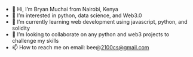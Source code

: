 - 👋 Hi, I’m Bryan Muchai from Nairobi, Kenya
- 👀 I’m interested in python, data science, and Web3.0
- 🌱 I’m currently learning web development using javascript, python, and solidity
- 💞️ I’m looking to collaborate on any python and web3 projects to challenge my skills
- 📫 How to reach me on email: bee@2100cs@gmail.com
